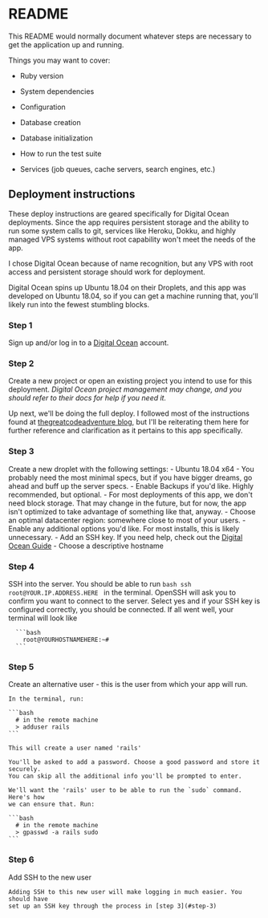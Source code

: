 # README

This README would normally document whatever steps are necessary to get the
application up and running.

Things you may want to cover:

* Ruby version

* System dependencies

* Configuration

* Database creation

* Database initialization

* How to run the test suite

* Services (job queues, cache servers, search engines, etc.)

## Deployment instructions

These deploy instructions are geared specifically for Digital Ocean deployments.
Since the app requires persistent storage and the ability to run some system
calls to git, services like Heroku, Dokku, and highly managed VPS systems without
root capability won't meet the needs of the app.

I chose Digital Ocean because of name recognition, but any VPS with root access
and persistent storage should work for deployment.

Digital Ocean spins up Ubuntu 18.04 on their Droplets, and this app was developed
on Ubuntu 18.04, so if you can get a machine running that, you'll likely run into
the fewest stumbling blocks.

### Step 1

Sign up and/or log in to a [Digital Ocean](https://www.digitalocean.com/)
account.

### Step 2

Create a new project or open an existing project you intend to use for this
deployment. *Digital Ocean project management may change, and you should refer
to their docs for help if you need it.*

Up next, we'll be doing the full deploy. I followed most of the instructions found
at [thegreatcodeadventure blog](https://www.thegreatcodeadventure.com/deploying-rails-to-digitalocean-the-hard-way/),
but I'll be reiterating them here for further reference and clarification as it
pertains to this app specifically.


### Step 3
Create a new droplet with the following settings:
    - Ubuntu 18.04 x64
    - You probably need the most minimal specs, but if you have bigger dreams,
    go ahead and buff up the server specs.
    - Enable Backups if you'd like. Highly recommended, but optional.
    - For most deployments of this app, we don't need block storage. That may
    change in the future, but for now, the app isn't optimized to take advantage
    of something like that, anyway.
    - Choose an optimal datacenter region: somewhere close to most of your users.
    - Enable any additional options you'd like. For most installs, this is likely
    unnecessary.
    - Add an SSH key. If you need help, check out the [Digital Ocean Guide](https://www.digitalocean.com/docs/droplets/how-to/add-ssh-keys/)
    - Choose a descriptive hostname

### Step 4
SSH into the server. You should be able to run
      ```bash
        ssh root@YOUR.IP.ADDRESS.HERE
      ```
    in the terminal. OpenSSH will ask you to confirm you want to connect to the server.
    Select yes and if your SSH key is configured correctly, you should be connected.
    If all went well, your terminal will look like

      ```bash
        root@YOURHOSTNAMEHERE:~#
      ```

### Step 5
Create an alternative user - this is the user from which your app will run.

    In the terminal, run:

    ```bash
      # in the remote machine
      > adduser rails
    ```

    This will create a user named 'rails'

    You'll be asked to add a password. Choose a good password and store it securely.
    You can skip all the additional info you'll be prompted to enter.

    We'll want the 'rails' user to be able to run the `sudo` command. Here's how
    we can ensure that. Run:

    ```bash
      # in the remote machine
      > gpasswd -a rails sudo
    ```

### Step 6
Add SSH to the new user

    Adding SSH to this new user will make logging in much easier. You should have
    set up an SSH key through the process in [step 3](#step-3)
